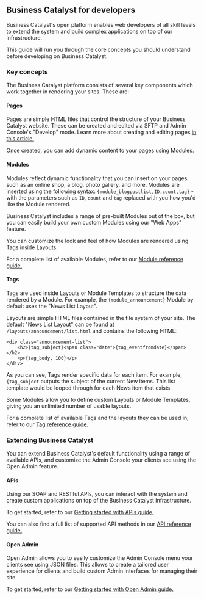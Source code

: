 ## Business Catalyst for developers

Business Catalyst's open platform enables web developers of all skill levels to extend the system and build complex applications on top of our infrastructure.

This guide will run you through the core concepts you should understand before developing on Business Catalyst.

### Key concepts

The Business Catalyst platform consists of several key components which work together in rendering your sites. These are:

#### Pages

Pages are simple HTML files that control the structure of your Business Catalyst website. These can be created and edited via SFTP and Admin Console's "Develop" mode. Learn more about creating and editing pages [in this article.](/#)

Once created, you can add dynamic content to your pages using Modules. 

#### Modules

Modules reflect dynamic functionality that you can insert on your pages, such as an online shop, a blog, photo gallery, and more. Modules are inserted using the following syntax: `{module_blogpostlist,ID,count,tag}` - with the parameters such as `ID`, `count` and `tag` replaced with you how you'd like the Module rendered.

Business Catalyst includes a range of pre-built Modules out of the box, but you can easily build your own custom Modules using our "Web Apps" feature.

You can customize the look and feel of how Modules are rendered using Tags inside Layouts. 

For a complete list of available Modules, refer to our [Module reference guide.](/#)

#### Tags

Tags are used inside Layouts or Module Templates to structure the data rendered by a Module. For example, the `{module_announcement}` Module by default uses the "News List Layout". 

Layouts are simple HTML files contained in the file system of your site. The default "News List Layout" can be found at ` /layouts/announcement/list.html` and contains the following HTML:

~~~
<div class="announcement-list">   
	<h2>{tag_subject}<span class="date">{tag_eventfromdate}</span></h2>      
	<p>{tag_body, 100}</p>  
</div>    
~~~

As you can see, Tags render specific data for each item. For example, `{tag_subject` outputs the subject of the current New items. This list template would be looped through for each News item that exists. 

Some Modules allow you to define custom Layouts or Module Templates, giving you an unlimited number of usable layouts. 

For a complete list of available Tags and the layouts they can be used in, refer to our [Tag reference guide.](/#)  

### Extending Business Catalyst

You can extend Business Catalyst's default functionality using a range of available APIs, and customize the Admin Console your clients see using the Open Admin feature. 

#### APIs

Using our SOAP and RESTful APIs, you can interact with the system and create custom applications on top of the Business Catalyst infrastructure.

To get started, refer to our [Getting started with APIs guide.](/#)

You can also find a full list of supported API methods in our [API reference guide.](/#)

#### Open Admin

Open Admin allows you to easily customize the Admin Console menu your clients see using JSON files. This allows to create a tailored user experience for clients and build custom Admin interfaces for managing their site. 

To get started, refer to our [Getting started with Open Admin guide.](/#)
